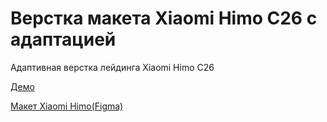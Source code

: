 # Верстка макета Xiaomi Himo C26 с адаптацией

Адаптивная верстка лейдинга Xiaomi Himo C26 

<a href="https://vitebskiy.github.io/Xiaomi-Himo/">Демо</a>

<a href="https://www.figma.com/file/id8BzLAhwCPxiihtm4p1qX/Xiaomi-Himo-C26?node-id=0%3A1&t=aTZRl4Aka1nraAcl-0">Макет Xiaomi Himo(Figma)</a>
